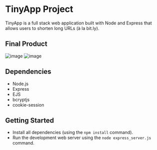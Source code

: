 # TinyApp Project

TinyApp is a full stack web application built with Node and Express that allows users to shorten long URLs (à la bit.ly).

## Final Product

![image](https://github.com/sarahmanhard/tinyapp/assets/128875282/f7090edc-1f54-4155-8b6a-3b89867772d8)
![image](https://github.com/sarahmanhard/tinyapp/assets/128875282/5b555567-83df-46d3-87b0-91620bbeebf5)


## Dependencies

- Node.js
- Express
- EJS
- bcryptjs
- cookie-session

## Getting Started

- Install all dependencies (using the `npm install` command).
- Run the development web server using the `node express_server.js` command.
